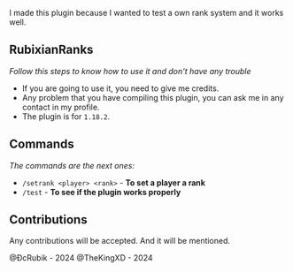 I made this plugin because I wanted to test a own rank system and it works well.

## RubixianRanks
*Follow this steps to know how to use it and don't have any trouble*

- If you are going to use it, you need to give me credits.
- Any problem that you have compiling this plugin, you can ask me in any contact in my profile.
- The plugin is for ```1.18.2```.

## Commands
*The commands are the next ones:*
- ```/setrank <player> <rank>``` - **To set a player a rank**
- ```/test``` - **To see if the plugin works properly**

## Contributions
Any contributions will be accepted. And it will be mentioned.

@ÐcRubik - 2024
@TheKingXD - 2024
